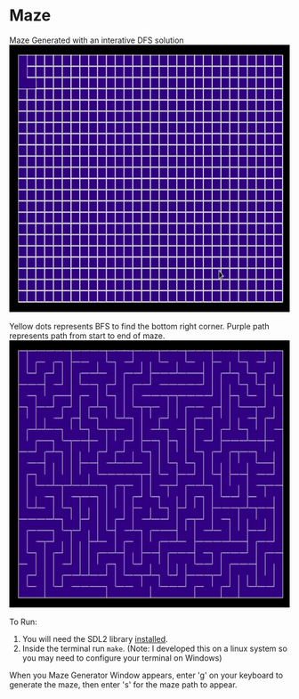 # Maze
Maze Generated with an interative DFS solution
<img src="./maze_generate.gif" alt="My Project GIF" width="640" height="480">

Yellow dots represents BFS to find the bottom right corner. Purple path represents path from start to end of maze. 
<img src="./maze_solve.gif" alt="My Project GIF" width="640" height="480">


To Run:

1. You will need the SDL2 library [installed](https://wiki.libsdl.org/Installation).
2. Inside the terminal run ```make```. (Note: I developed this on  a linux system so you may need to configure your terminal on Windows) 

When you Maze Generator Window appears, enter 'g' on your keyboard to generate the maze, then enter 's' for the maze path to appear.
